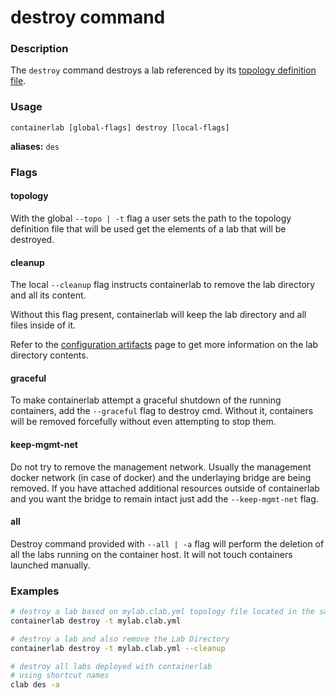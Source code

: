 # destroy command

### Description

The `destroy` command destroys a lab referenced by its [topology definition file](../manual/topo-def-file.md).

### Usage

`containerlab [global-flags] destroy [local-flags]`

**aliases:** `des`

### Flags

#### topology

With the global `--topo | -t` flag a user sets the path to the topology definition file that will be used get the elements of a lab that will be destroyed.

#### cleanup

The local `--cleanup` flag instructs containerlab to remove the lab directory and all its content.

Without this flag present, containerlab will keep the lab directory and all files inside of it.

Refer to the [configuration artifacts](../manual/conf-artifacts.md) page to get more information on the lab directory contents.

#### graceful
To make containerlab attempt a graceful shutdown of the running containers, add the `--graceful` flag to destroy cmd. Without it, containers will be removed forcefully without even attempting to stop them.

#### keep-mgmt-net
Do not try to remove the management network. Usually the management docker network (in case of docker) and the underlaying bridge are being removed. If you have attached additional resources outside of containerlab and you want the bridge to remain intact just add the `--keep-mgmt-net` flag.

#### all
Destroy command provided with `--all | -a` flag will perform the deletion of all the labs running on the container host. It will not touch containers launched manually.

### Examples

```bash
# destroy a lab based on mylab.clab.yml topology file located in the same dir
containerlab destroy -t mylab.clab.yml

# destroy a lab and also remove the Lab Directory
containerlab destroy -t mylab.clab.yml --cleanup

# destroy all labs deployed with containerlab
# using shortcut names
clab des -a
```